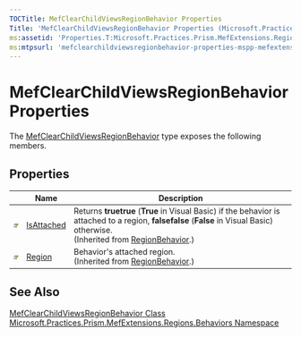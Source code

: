 ```yaml
---
TOCTitle: MefClearChildViewsRegionBehavior Properties
Title: 'MefClearChildViewsRegionBehavior Properties (Microsoft.Practices.Prism.MefExtensions.Regions.Behaviors)'
ms:assetid: 'Properties.T:Microsoft.Practices.Prism.MefExtensions.Regions.Behaviors.MefClearChildViewsRegionBehavior'
ms:mtpsurl: 'mefclearchildviewsregionbehavior-properties-mspp-mefextensions-regions-behaviors.md'
---
```



# MefClearChildViewsRegionBehavior Properties

The [MefClearChildViewsRegionBehavior](/patterns-practices/reference/mefclearchildviewsregionbehavior-class-mspp-mefextensions-regions-behaviors) type exposes the following members.

## Properties

<table>
<thead>
<tr class="header">
<th> </th>
<th>Name</th>
<th>Description</th>
</tr>
</thead>
<tbody>
<tr class="odd">

<td><img src="/patterns-practices/reference/images/pubproperty.gif" alt="Public property"/></td>

<td><a href="/patterns-practices/reference/regionbehavior-isattached-property-mspp-regions" data-raw-source="[IsAttached](/patterns-practices/reference/regionbehavior-isattached-property-mspp-regions)">IsAttached</a></td>
<td><div class="summary">Returns <strong>truetrue</strong> (<strong>True</strong> in Visual Basic) if the behavior is attached to a region, <strong>falsefalse</strong> (<strong>False</strong> in Visual Basic) otherwise.
</div>
(Inherited from <a href="/patterns-practices/reference/regionbehavior-class-mspp-regions" data-raw-source="[RegionBehavior](/patterns-practices/reference/regionbehavior-class-mspp-regions)">RegionBehavior</a>.)</td>
</tr>
<tr class="even">

<td><img src="/patterns-practices/reference/images/pubproperty.gif" alt="Public property"/></td>

<td><a href="/patterns-practices/reference/regionbehavior-region-property-mspp-regions" data-raw-source="[Region](/patterns-practices/reference/regionbehavior-region-property-mspp-regions)">Region</a></td>
<td><div class="summary">
Behavior&#39;s attached region.
</div>
(Inherited from <a href="/patterns-practices/reference/regionbehavior-class-mspp-regions" data-raw-source="[RegionBehavior](/patterns-practices/reference/regionbehavior-class-mspp-regions)">RegionBehavior</a>.)</td>
</tr>
</tbody>
</table>

## See Also

[MefClearChildViewsRegionBehavior Class](/patterns-practices/reference/mefclearchildviewsregionbehavior-class-mspp-mefextensions-regions-behaviors)  
[Microsoft.Practices.Prism.MefExtensions.Regions.Behaviors Namespace](/patterns-practices/reference/mspp-mefextensions-regions-behaviors-namespace)  